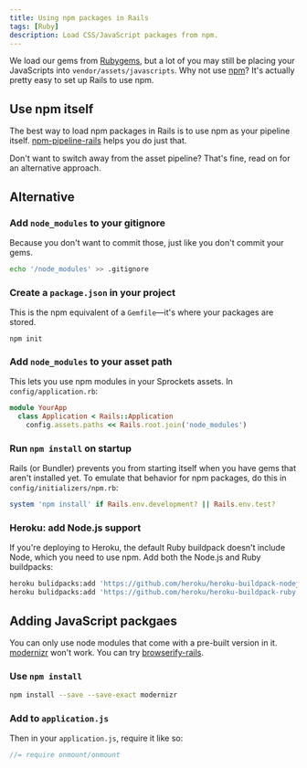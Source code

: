 ```yaml
---
title: Using npm packages in Rails
tags: [Ruby]
description: Load CSS/JavaScript packages from npm.
---
```


We load our gems from [Rubygems][], but a lot of you may still be placing your JavaScripts into `vendor/assets/javascripts`. Why not use [npm][]? It's actually pretty easy to set up Rails to use npm.

[Rubygems]: https://rubygems.org/
[npm]: https://www.npmjs.com/

## Use npm itself

The best way to load npm packages in Rails is to use npm as your pipeline itself. [npm-pipeline-rails](https://github.com/rstacruz/npm-pipeline-rails) helps you do just that.

Don't want to switch away from the asset pipeline? That's fine, read on for an alternative approach.

## Alternative

### Add `node_modules` to your gitignore
Because you don't want to commit those, just like you don't commit your gems.

```bash
echo '/node_modules' >> .gitignore
```

### Create a `package.json` in your project
This is the npm equivalent of a `Gemfile`—it's where your packages are stored.

```
npm init
```

### Add `node_modules` to your asset path
This lets you use npm modules in your Sprockets assets. In `config/application.rb`:

```rb
module YourApp
  class Application < Rails::Application
    config.assets.paths << Rails.root.join('node_modules')
```

### Run `npm install` on startup
Rails (or Bundler) prevents you from starting itself when you have gems that aren't installed yet. To emulate that behavior for npm packages, do this in `config/initializers/npm.rb`:

```rb
system 'npm install' if Rails.env.development? || Rails.env.test?
```

### Heroku: add Node.js support
If you're deploying to Heroku, the default Ruby buildpack doesn't include Node, which you need to use npm. Add both the Node.js and Ruby buildpacks:

```bash
heroku bulidpacks:add 'https://github.com/heroku/heroku-buildpack-nodejs.git'
heroku bulidpacks:add 'https://github.com/heroku/heroku-buildpack-ruby.git'
```

## Adding JavaScript packgaes

You can only use node modules that come with a pre-built version in it. [modernizr] won't work. You can try [browserify-rails][].

[browserify-rails]: https://github.com/browserify-rails/browserify-rails

### Use `npm install`

```bash
npm install --save --save-exact modernizr
```

### Add to `application.js`
Then in your `application.js`, require it like so:

```js
//= require onmount/onmount
```

[modernizr]: https://modernizr.com/
